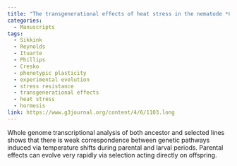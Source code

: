 ```yaml
---
title: "The transgenerational effects of heat stress in the nematode *Caenorhabditis remanei* are negative and rapidly eliminated under direct selection for increased stress resistance in larvae"
categories:
  - Manuscripts
tags:
  - Sikkink
  - Reynolds
  - Ituarte
  - Phillips
  - Cresko
  - phenotypic plasticity
  - experimental evolution
  - stress resistance
  - transgenerational effects
  - heat stress
  - hormesis
link: https://www.g3journal.org/content/4/6/1103.long
---
```


Whole genome transcriptional analysis of both ancestor and selected lines shows that there is weak correspondence between genetic pathways induced via temperature shifts during parental and larval periods. Parental effects can evolve very rapidly via selection acting directly on offspring.